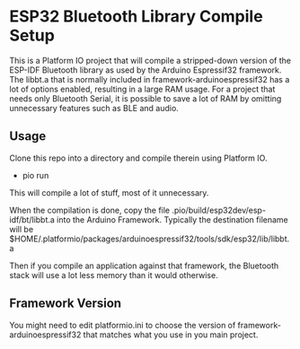 # ESP32 Bluetooth Library Compile Setup

This is a Platform IO project that will compile a stripped-down
version of the ESP-IDF Bluetooth library as used by the Arduino
Espressif32 framework. The libbt.a that is normally included in
framework-arduinoespressif32 has a lot of options enabled, resulting
in a large RAM usage.  For a project that needs only
Bluetooth Serial, it is possible to save a lot of RAM by omitting
unnecessary features such as BLE and audio.

## Usage

Clone this repo into a directory and compile therein using Platform IO.

* pio run

This will compile a lot of stuff, most of it unnecessary.

When the compilation is done, copy the file
.pio/build/esp32dev/esp-idf/bt/libbt.a into the Arduino Framework.
Typically the destination filename will be
$HOME/.platformio/packages/arduinoespressif32/tools/sdk/esp32/lib/libbt.a

Then if you compile an application against that framework, the Bluetooth
stack will use a lot less memory than it would otherwise.

## Framework Version

You might need to edit platformio.ini to choose the version of
framework-arduinoespressif32 that matches what you use in you
main project.
